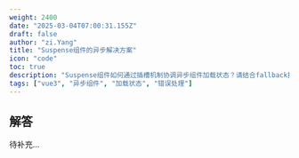 ```yaml
---
weight: 2400
date: "2025-03-04T07:00:31.155Z"
draft: false
author: "zi.Yang"
title: "Suspense组件的异步解决方案"
icon: "code"
toc: true
description: "Suspense组件如何通过插槽机制协调异步组件加载状态？请结合fallback插槽和onErrorCaptured生命周期，说明错误边界处理与加载骨架屏的实现方案。"
tags: ["vue3", "异步组件", "加载状态", "错误处理"]
---
```


## 解答

待补充...
